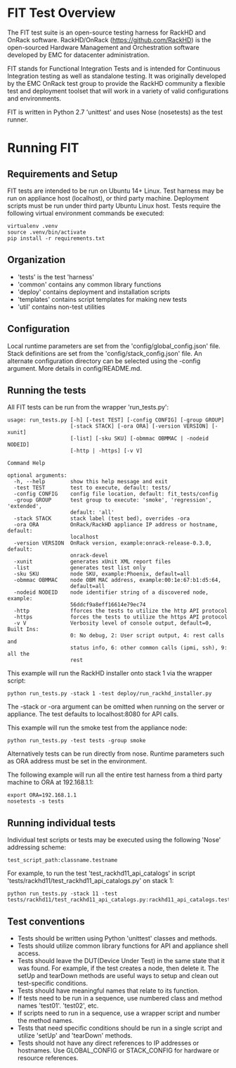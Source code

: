 # FIT Test Overview

The FIT test suite is an open-source testing harness for RackHD and OnRack software.
RackHD/OnRack (https://github.com/RackHD) is the open-sourced Hardware Management and Orchestration
software developed by EMC for datacenter administration.

FIT stands for Functional Integration Tests and is intended for Continuous Integration testing
as well as standalone testing. It was originally developed by the EMC OnRack test group to provide
the RackHD community a flexible test and deployment toolset that will work in a variety of
valid configurations and environments.

FIT is written in Python 2.7 'unittest' and uses Nose (nosetests) as the test runner.

# Running FIT

## Requirements and Setup

FIT tests are intended to be run on Ubuntu 14+ Linux.
Test harness may be run on appliance host (localhost), or third party machine.
Deployment scripts must be run under third party Ubuntu Linux host.
Tests require the following virtual environment commands be executed:

    virtualenv .venv
    source .venv/bin/activate
    pip install -r requirements.txt


## Organization

- 'tests' is the test 'harness'
- 'common' contains any common library functions
- 'deploy' contains deployment and installation scripts
- 'templates' contains script templates for making new tests
- 'util' contains non-test utilities

## Configuration

Local runtime parameters are set from the 'config/global_config.json' file.
Stack definitions are set from the 'config/stack_config.json' file.
An alternate configuration directory can be selected using the -config argument.
More details in config/README.md.

## Running the tests

All FIT tests can be run from the wrapper 'run_tests.py':

    usage: run_tests.py [-h] [-test TEST] [-config CONFIG] [-group GROUP]
                        [-stack STACK] [-ora ORA] [-version VERSION] [-xunit]
                        [-list] [-sku SKU] [-obmmac OBMMAC | -nodeid NODEID]
                        [-http | -https] [-v V]

    Command Help

    optional arguments:
      -h, --help        show this help message and exit
      -test TEST        test to execute, default: tests/
      -config CONFIG    config file location, default: fit_tests/config
      -group GROUP      test group to execute: 'smoke', 'regression', 'extended',
                        default: 'all'
      -stack STACK      stack label (test bed), overrides -ora
      -ora ORA          OnRack/RackHD appliance IP address or hostname, default:
                        localhost
      -version VERSION  OnRack version, example:onrack-release-0.3.0, default:
                        onrack-devel
      -xunit            generates xUnit XML report files
      -list             generates test list only
      -sku SKU          node SKU, example:Phoenix, default=all
      -obmmac OBMMAC    node OBM MAC address, example:00:1e:67:b1:d5:64,
                        default=all
      -nodeid NODEID    node identifier string of a discovered node, example:
                        56ddcf9a8eff16614e79ec74
      -http             fforces the tests to utilize the http API protocol
      -https            forces the tests to utilize the https API protocol
      -v V              Verbosity level of console output, default=0, Built Ins:
                        0: No debug, 2: User script output, 4: rest calls and
                        status info, 6: other common calls (ipmi, ssh), 9: all the
                        rest

This example will run the RackHD installer onto stack 1 via the wrapper script:

    python run_tests.py -stack 1 -test deploy/run_rackhd_installer.py


The -stack or -ora argument can be omitted when running on the server or appliance. The test defaults to localhost:8080 for API calls.

This example will run the smoke test from the appliance node:

    python run_tests.py -test tests -group smoke


Alternatively tests can be run directly from nose. Runtime parameters such as ORA address must be set in the environment.

The following example will run all the entire test harness from a third party machine to ORA at 192.168.1.1:

    export ORA=192.168.1.1
    nosetests -s tests


## Running individual tests

Individual test scripts or tests may be executed using the following 'Nose' addressing scheme:

    test_script_path:classname.testname


For example, to run the test 'test_rackhd11_api_catalogs' in script 'tests/rackhd11/test_rackhd11_api_catalogs.py' on stack 1:

    python run_tests.py -stack 11 -test tests/rackhd11/test_rackhd11_api_catalogs.py:rackhd11_api_catalogs.test_api_11_catalogs


## Test conventions

- Tests should be written using Python 'unittest' classes and methods.
- Tests should utilize common library functions for API and appliance shell access.
- Tests should leave the DUT(Device Under Test) in the same state that it was found. For example, if the test creates a node, then delete it.
The setUp and tearDown methods are useful ways to setup and clean out test-specific conditions.
- Tests should have meaningful names that relate to its function.
- If tests need to be run in a sequence, use numbered class and method names 'test01'. 'test02', etc.
- If scripts need to run in a sequence, use a wrapper script and number the method names.
- Tests that need specific conditions should be run in a single script and utilize 'setUp' and 'tearDown' methods.
- Tests should not have any direct references to IP addresses or hostnames. Use GLOBAL_CONFIG or STACK_CONFIG for hardware or resource references.


